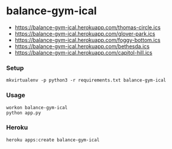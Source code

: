 # balance-gym-ical

- https://balance-gym-ical.herokuapp.com/thomas-circle.ics
- https://balance-gym-ical.herokuapp.com/glover-park.ics
- https://balance-gym-ical.herokuapp.com/foggy-bottom.ics
- https://balance-gym-ical.herokuapp.com/bethesda.ics
- https://balance-gym-ical.herokuapp.com/capitol-hill.ics

### Setup
```
mkvirtualenv -p python3 -r requirements.txt balance-gym-ical
```

### Usage
```
workon balance-gym-ical
python app.py
```

### Heroku
```
heroku apps:create balance-gym-ical
```
